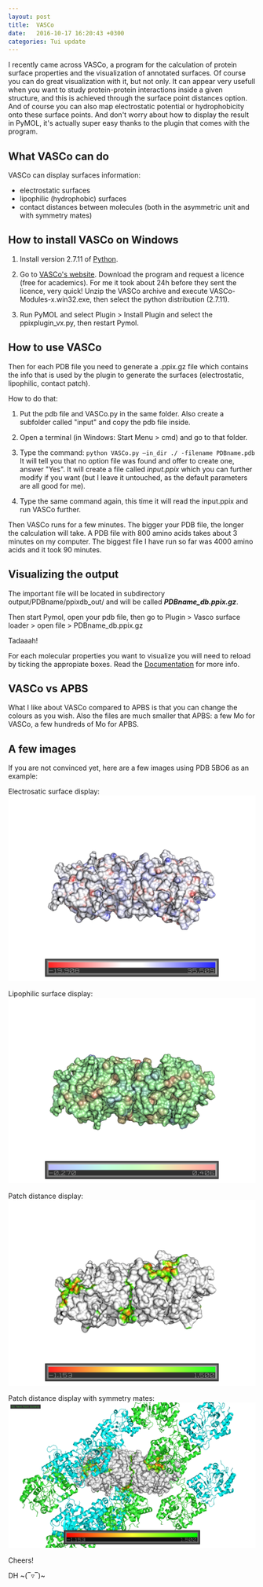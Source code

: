 ```yaml
---
layout: post
title:  VASCo
date:   2016-10-17 16:20:43 +0300
categories: Tui update
---
```


I recently came across VASCo, a program for the calculation of protein surface properties and the visualization of annotated surfaces. Of course you can do great visualization with it, but not only. It can appear very usefull when you want to study protein-protein interactions inside a given structure, and this is achieved through the surface point distances option. And of course you can also map electrostatic potential or hydrophobicity onto these surface points. And don't worry about how to display the result in PyMOL, it's actually super easy thanks to the plugin that comes with the program.

## What VASCo can do

VASCo can display surfaces information:

- electrostatic surfaces
- lipophilic (hydrophobic) surfaces
- contact distances between molecules (both in the asymmetric unit and with symmetry mates)

## How to install VASCo on Windows

1. Install version 2.7.11 of [Python](https://www.python.org/ftp/python/2.7.11/python-2.7.11.msi).

2. Go to [VASCo's website](http://genome.tugraz.at/VASCo/). Download the program and request a licence (free for academics). For me it took about 24h before they sent the licence, very quick!
Unzip the VASCo archive and execute VASCo-Modules-x.win32.exe, then select the python distribution (2.7.11).

3. Run PyMOL and select Plugin > Install Plugin and select the ppixplugin_vx.py, then restart Pymol.

## How to use VASCo

Then for each PDB file you need to generate a .ppix.gz file which contains the info that is used by the plugin to generate the surfaces (electrostatic, lipophilic, contact patch).

How to do that:

1. Put the pdb file and VASCo.py in the same folder. Also create a subfolder called "input" and copy the pdb file inside.

2. Open a terminal (in Windows: Start Menu > cmd) and go to that folder.

3. Type the command: `python VASCo.py –in_dir ./ -filename PDBname.pdb`
It will tell you that no option file was found and offer to create one, answer "Yes". It will create a file called _input.ppix_ which you can further modify if you want (but I leave it untouched, as the default parameters are all good for me).

4. Type the same command again, this time it will read the input.ppix and run VASCo further.

Then VASCo runs for a few minutes. The bigger your PDB file, the longer the calculation will take. A PDB file with 800 amino acids takes about 3 minutes on my computer. The biggest file I have run so far was 4000 amino acids and it took 90 minutes.

## Visualizing the output

The important file will be located in subdirectory output/PDBname/ppixdb_out/ and will be called **_PDBname_db.ppix.gz_**.

Then start Pymol, open your pdb file, then go to Plugin > Vasco surface loader > open file > PDBname_db.ppix.gz

Tadaaah!

For each molecular properties you want to visualize you will need to reload by ticking the appropiate boxes. Read the [Documentation](http://genome.tugraz.at/VASCo/vasco_documentation.shtml) for more info.

## VASCo vs APBS

What I like about VASCo compared to APBS is that you can change the colours as you wish. Also the files are much smaller that APBS: a few Mo for VASCo, a few hundreds of Mo for APBS.

## A few images

If you are not convinced yet, here are a few images using PDB 5BO6 as an example:

Electrosatic surface display:  
![5BO6 VASCo electrostatic surface](/media/VASCo_5BO6electrostatic.png)

Lipophilic surface display:  
![5BO6 VASCo lipophilic surface](/media/VASCo_5BO6hydrophobicity.png)

Patch distance display:  
![5BO6 VASCo patch distance](/media/VASCo_5BO6patchdistance.png)

Patch distance display with symmetry mates:  
![5BO6 VASCo patch distance with symmetry mates](/media/VASCo_5BO6patchdistancesymmmates.png)

Cheers!  

DH ~(‾▿‾)~  
